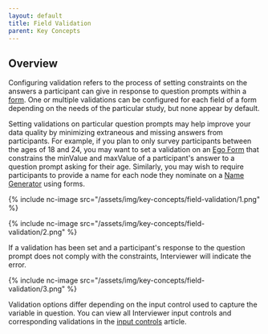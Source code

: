 ```yaml
---
layout: default
title: Field Validation
parent: Key Concepts
---
```

## Overview

Configuring validation refers to the process of setting constraints on the answers a participant can give in response to question prompts within a [form](./forms.md). One or multiple validations can be configured for each field of a form depending on the needs of the particular study, but none appear by default. 
 
Setting validations on particular question prompts may help improve your data quality by minimizing extraneous and missing answers from participants. For example, if you plan to only survey participants between the ages of 18 and 24, you may want to set a validation on an [Ego Form](../interface-documentation/ego-form.md) that constrains the minValue and maxValue of a participant's answer to a question prompt asking for their age. Similarly, you may wish to require participants to provide a name for each node they nominate on a [Name Generator](../interface-documentation/name-generator.md) using forms.
 
{% include nc-image src="/assets/img/key-concepts/field-validation/1.png" %}

{% include nc-image src="/assets/img/key-concepts/field-validation/2.png" %}
 
If a validation has been set and a participant's response to the question prompt does not comply with the constraints, Interviewer will indicate the error.
 
{% include nc-image src="/assets/img/key-concepts/field-validation/3.png" %}
 
Validation options differ depending on the input control used to capture the variable in question. You can view all Interviewer input controls and corresponding validations in the [input controls](./input-controls.md) article. 
